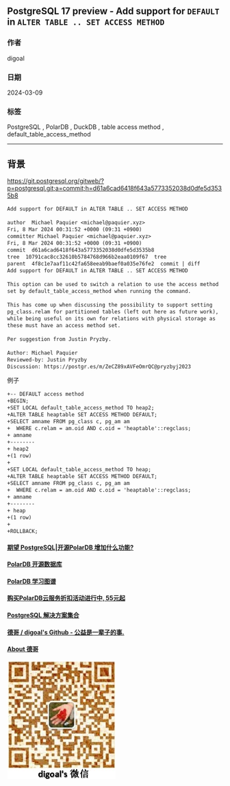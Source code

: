 ## PostgreSQL 17 preview - Add support for `DEFAULT` in `ALTER TABLE .. SET ACCESS METHOD`        
                                                                      
### 作者                                                                      
digoal                                                                      
                                                                      
### 日期                                                                      
2024-03-09                                                               
                                                                      
### 标签                                                                      
PostgreSQL , PolarDB , DuckDB , table access method , default_table_access_method                     
                                                                      
----                                                                      
                                                                      
## 背景     
https://git.postgresql.org/gitweb/?p=postgresql.git;a=commit;h=d61a6cad6418f643a5773352038d0dfe5d3535b8  
  
```  
Add support for DEFAULT in ALTER TABLE .. SET ACCESS METHOD  
  
author  Michael Paquier <michael@paquier.xyz>   
Fri, 8 Mar 2024 00:31:52 +0000 (09:31 +0900)  
committer Michael Paquier <michael@paquier.xyz>   
Fri, 8 Mar 2024 00:31:52 +0000 (09:31 +0900)  
commit  d61a6cad6418f643a5773352038d0dfe5d3535b8  
tree  10791cac8cc32610b5784768d966b2eaa0109f67  tree  
parent  4f8c1e7aaf11c42fa658eeab9baef0a035e76fe2  commit | diff  
Add support for DEFAULT in ALTER TABLE .. SET ACCESS METHOD  
  
This option can be used to switch a relation to use the access method  
set by default_table_access_method when running the command.  
  
This has come up when discussing the possibility to support setting  
pg_class.relam for partitioned tables (left out here as future work),  
while being useful on its own for relations with physical storage as  
these must have an access method set.  
  
Per suggestion from Justin Pryzby.  
  
Author: Michael Paquier  
Reviewed-by: Justin Pryzby  
Discussion: https://postgr.es/m/ZeCZ89xAVFeOmrQC@pryzbyj2023  
```  
  
例子  
```  
+-- DEFAULT access method  
+BEGIN;  
+SET LOCAL default_table_access_method TO heap2;  
+ALTER TABLE heaptable SET ACCESS METHOD DEFAULT;  
+SELECT amname FROM pg_class c, pg_am am  
+  WHERE c.relam = am.oid AND c.oid = 'heaptable'::regclass;  
+ amname   
+--------  
+ heap2  
+(1 row)  
+  
+SET LOCAL default_table_access_method TO heap;  
+ALTER TABLE heaptable SET ACCESS METHOD DEFAULT;  
+SELECT amname FROM pg_class c, pg_am am  
+  WHERE c.relam = am.oid AND c.oid = 'heaptable'::regclass;  
+ amname   
+--------  
+ heap  
+(1 row)  
+  
+ROLLBACK;  
```  
  
  
#### [期望 PostgreSQL|开源PolarDB 增加什么功能?](https://github.com/digoal/blog/issues/76 "269ac3d1c492e938c0191101c7238216")
  
  
#### [PolarDB 开源数据库](https://openpolardb.com/home "57258f76c37864c6e6d23383d05714ea")
  
  
#### [PolarDB 学习图谱](https://www.aliyun.com/database/openpolardb/activity "8642f60e04ed0c814bf9cb9677976bd4")
  
  
#### [购买PolarDB云服务折扣活动进行中, 55元起](https://www.aliyun.com/activity/new/polardb-yunparter?userCode=bsb3t4al "e0495c413bedacabb75ff1e880be465a")
  
  
#### [PostgreSQL 解决方案集合](../201706/20170601_02.md "40cff096e9ed7122c512b35d8561d9c8")
  
  
#### [德哥 / digoal's Github - 公益是一辈子的事.](https://github.com/digoal/blog/blob/master/README.md "22709685feb7cab07d30f30387f0a9ae")
  
  
#### [About 德哥](https://github.com/digoal/blog/blob/master/me/readme.md "a37735981e7704886ffd590565582dd0")
  
  
![digoal's wechat](../pic/digoal_weixin.jpg "f7ad92eeba24523fd47a6e1a0e691b59")
  
